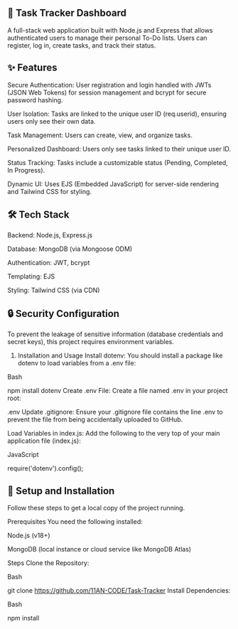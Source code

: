  ## 📝 Task Tracker Dashboard
A full-stack web application built with Node.js and Express that allows authenticated users to manage their personal To-Do lists. Users can register, log in, create tasks, and track their status.

## ✨ Features
Secure Authentication: User registration and login handled with JWTs (JSON Web Tokens) for session management and bcrypt for secure password hashing.

User Isolation: Tasks are linked to the unique user ID (req.userid), ensuring users only see their own data.

Task Management: Users can create, view, and organize tasks.

Personalized Dashboard: Users only see tasks linked to their unique user ID.

Status Tracking: Tasks include a customizable status (Pending, Completed, In Progress).

Dynamic UI: Uses EJS (Embedded JavaScript) for server-side rendering and Tailwind CSS for styling.


## 🛠️ Tech Stack
Backend: Node.js, Express.js

Database: MongoDB (via Mongoose ODM)

Authentication: JWT, bcrypt

Templating: EJS

Styling: Tailwind CSS (via CDN)


## 🔒 Security Configuration
To prevent the leakage of sensitive information (database credentials and secret keys), this project requires environment variables.

1. Installation and Usage
Install dotenv: You should install a package like dotenv to load variables from a .env file:

Bash

npm install dotenv
Create .env File: Create a file named .env in your project root:

 .env
Update .gitignore: Ensure your .gitignore file contains the line .env to prevent the file from being accidentally uploaded to GitHub.

Load Variables in index.js: Add the following to the very top of your main application file (index.js):

JavaScript

require('dotenv').config();




## 🚀 Setup and Installation
Follow these steps to get a local copy of the project running.

Prerequisites
You need the following installed:

Node.js (v18+)

MongoDB (local instance or cloud service like MongoDB Atlas)


Steps
Clone the Repository:

Bash

git clone https://github.com/11AN-CODE/Task-Tracker
Install Dependencies:

Bash

npm install



